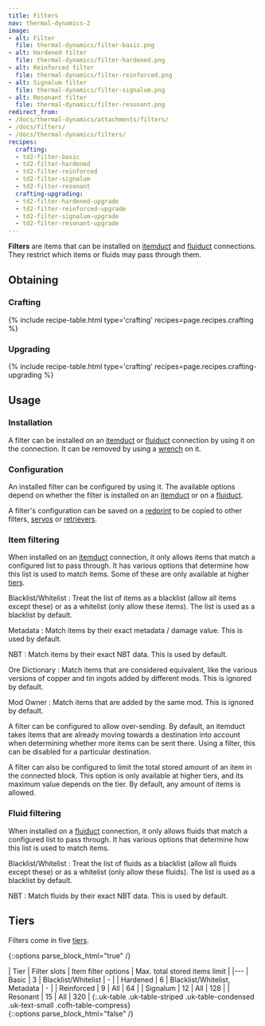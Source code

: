 ```yaml
---
title: Filters
nav: thermal-dynamics-2
image:
- alt: Filter
  file: thermal-dynamics/filter-basic.png
- alt: Hardened filter
  file: thermal-dynamics/filter-hardened.png
- alt: Reinforced filter
  file: thermal-dynamics/filter-reinforced.png
- alt: Signalum filter
  file: thermal-dynamics/filter-signalum.png
- alt: Resonant filter
  file: thermal-dynamics/filter-resonant.png
redirect_from:
- /docs/thermal-dynamics/attachments/filters/
- /docs/filters/
- /docs/thermal-dynamics/filters/
recipes:
  crafting:
  - td2-filter-basic
  - td2-filter-hardened
  - td2-filter-reinforced
  - td2-filter-signalum
  - td2-filter-resonant
  crafting-upgrading:
  - td2-filter-hardened-upgrade
  - td2-filter-reinforced-upgrade
  - td2-filter-signalum-upgrade
  - td2-filter-resonant-upgrade
---
```


**Filters** are items that can be installed on [itemduct](/docs/thermal-dynamics-2/itemduct/) and
[fluiduct](/docs/thermal-dynamics-2/fluiduct/) connections. They restrict which items or fluids may
pass through them.


Obtaining
--------

### Crafting
{% include recipe-table.html type='crafting' recipes=page.recipes.crafting %}

### Upgrading
{% include recipe-table.html type='crafting' recipes=page.recipes.crafting-upgrading %}


Usage
-----

### Installation
A filter can be installed on an [itemduct](/docs/thermal-dynamics-2/itemduct/) or
[fluiduct](/docs/thermal-dynamics-2/fluiduct/) connection by using it on the connection. It can be
removed by using a [wrench](/docs/wrenches/) on it.

### Configuration
An installed filter can be configured by using it. The available options depend
on whether the filter is installed on an [itemduct](/docs/thermal-dynamics-2/itemduct/) or on a
[fluiduct](/docs/thermal-dynamics-2/fluiduct/).

A filter's configuration can be saved on a [redprint](/docs/thermal-foundation-2/redprint/) to be
copied to other filters, [servos](/docs/thermal-dynamics-2/servos/) or
[retrievers](/docs/thermal-dynamics-2/retrievers/).

### Item filtering
When installed on an [itemduct](/docs/thermal-dynamics-2/itemduct/) connection, it only allows
items that match a configured list to pass through. It has various options that
determine how this list is used to match items. Some of these are only available
at higher [tiers](#tiers).

Blacklist/Whitelist
: Treat the list of items as a blacklist (allow all items except these) or as a
whitelist (only allow these items). The list is used as a blacklist by default.

Metadata
: Match items by their exact metadata / damage value. This is used by default.

NBT
: Match items by their exact NBT data. This is used by default.

Ore Dictionary
: Match items that are considered equivalent, like the various versions of
copper and tin ingots added by different mods. This is ignored by default.

Mod Owner
: Match items that are added by the same mod. This is ignored by default.

A filter can be configured to allow over-sending. By default, an itemduct takes
items that are already moving towards a destination into account when
determining whether more items can be sent there. Using a filter, this can be
disabled for a particular destination.

A filter can also be configured to limit the total stored amount of an item in
the connected block. This option is only available at higher tiers, and its
maximum value depends on the tier. By default, any amount of items is allowed.

### Fluid filtering
When installed on a [fluiduct](/docs/thermal-dynamics-2/fluiduct/) connection, it only allows
fluids that match a configured list to pass through. It has various options that
determine how this list is used to match items.

Blacklist/Whitelist
: Treat the list of fluids as a blacklist (allow all fluids except these) or as
a whitelist (only allow these fluids). The list is used as a blacklist by
default.

NBT
: Match fluids by their exact NBT data. This is used by default.


Tiers
-----

Filters come in five [tiers](/docs/thermal-foundation-2/tiers/).

{::options parse_block_html="true" /}
<div class="uk-overflow-container">
| Tier | Filter slots | Item filter options | Max. total stored items limit |
|---
| Basic | 3 | Blacklist/Whitelist | - |
| Hardened | 6 | Blacklist/Whitelist, Metadata | - |
| Reinforced | 9 | All | 64 |
| Signalum | 12 | All | 128 |
| Resonant | 15 | All | 320 |
{:.uk-table .uk-table-striped .uk-table-condensed .uk-text-small .cofh-table-compress}
</div>
{::options parse_block_html="false" /}
